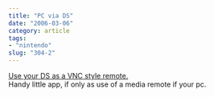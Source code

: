 ```yaml
---
title: "PC via DS"
date: "2006-03-06"
category: article
tags:
- "nintendo"
slug: "304-2"
---
```


[Use your DS as a VNC style remote.][1]  
Handy little app, if only as use of a media remote if your pc.

[1]:	https://www.engadget.com/2006/03/06/pointyremote-like-vnc-for-your-ds/